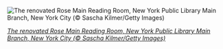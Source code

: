 
![The renovated Rose Main Reading Room, New York Public Library Main Branch, New York City (© Sascha Kilmer/Getty Images)](https://cn.bing.com//th?id=OHR.RoseRoom_EN-US7194472524_1920x1080.jpg&rf=LaDigue_1920x1080.jpg&pid=hp)

*[The renovated Rose Main Reading Room, New York Public Library Main Branch, New York City (© Sascha Kilmer/Getty Images)](https://www.bing.com/search?q=new+york+public+library+main+branch&form=hpcapt&filters=HpDate%3a%2220210523_0700%22)*

